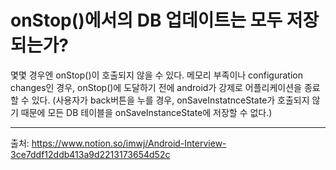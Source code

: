 # onStop()에서의 DB 업데이트는 모두 저장되는가?
몇몇 경우엔 onStop()이 호출되지 않을 수 있다. 메모리 부족이나 configuration changes인 경우, onStop()에 도달하기 전에 android가 강제로 어플리케이션을 종료할 수 있다.
(사용자가 back버튼을 누를 경우, onSaveInstatnceState가 호출되지 않기 때문에 모든 DB 테이블을 onSaveInstanceState에 저장할 수 없다.)
***
출처: https://www.notion.so/imwj/Android-Interview-3ce7ddf12ddb413a9d2213173654d52c
